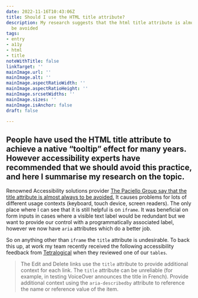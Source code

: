```yaml
---
date: 2022-11-16T10:43:06Z
title: Should I use the HTML title attribute?
description: My research suggests that the html title attribute is almost always to
  be avoided
tags:
- entry
- a11y
- html
- title
noteWithTitle: false
linkTarget: ''
mainImage.url: ''
mainImage.alt: ''
mainImage.aspectRatioWidth: ''
mainImage.aspectRatioHeight: ''
mainImage.srcsetWidths: ''
mainImage.sizes: ''
mainImage.isAnchor: false
draft: false

---
```

People have used the HTML title attribute to achieve a native “tooltip” effect for many years. However accessibility experts have recommended that we should avoid this practice, and here I summarise my research on the topic.
---

Renowned Accessibility solutions provider [The Paciello Group say that the title attribute is almost always to be avoided.](https://www.tpgi.com/using-the-html-title-attribute/) It causes problems for lots of different usage contexts (keyboard, touch device, screen readers). The only place where I can see that it is still helpful is on `iframe`. It was beneficial on form inputs in cases where a visible text label would be redundant but we want to provide our control with a programmatically associated label, however we now have `aria` attributes which do a better job.

So on anything other than `iframe` the `title` attribute is undesirable. To back this up, at work my team recently received the following accessibility feedback from [Tetralogical](https://tetralogical.com/) when they reviewed one of our `tables`.

> The Edit and Delete links use the `title` attribute to provide additional context for each link. The `title` attribute can be unreliable (for example, in testing VoiceOver announces the title in French). Provide additional context using the `aria-describedby` attribute to reference the name or reference value of the item.
